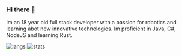 ### Hi there 👋

Im an 18 year old full stack developer with a passion for robotics and learning abot new innovative technologies. Im proficient in Java, C#, NodeJS and learning Rust.

[![langs](https://github-readme-stats.vercel.app/api/top-langs/?username=brandonzx3&hide=labview&theme=synthwave)](https://github.com/anuraghazra/github-readme-stats)
[![stats](https://github-readme-stats.vercel.app/api?username=brandonzx3&theme=synthwave&show_icons=true)](https://github.com/anuraghazra/github-readme-stats)
